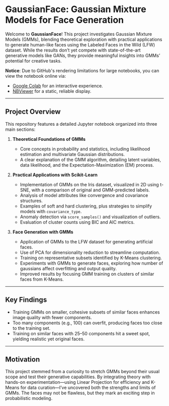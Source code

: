 # GaussianFace: Gaussian Mixture Models for Face Generation

Welcome to **GaussianFace**! This project investigates Gaussian Mixture Models (GMMs), blending theoretical exploration with practical applications to generate human-like faces using the Labeled Faces in the Wild (LFW) dataset. While the results don’t yet compete with state-of-the-art generative models like GANs, they provide meaningful insights into GMMs’ potential for creative tasks.

**Notice**: Due to GitHub's rendering limitations for large notebooks, you can view the notebook online via:  
- [Google Colab](https://colab.research.google.com/github/hoom4n/GaussianFace/blob/main/GaussianFace.ipynb) for an interactive experience.  
- [NBViewer](https://nbviewer.org/github/hoom4n/GaussianFace/blob/main/GaussianFace.ipynb) for a static, reliable display.  
---

## Project Overview
This repository features a detailed Jupyter notebook organized into three main sections:

1. **Theoretical Foundations of GMMs**  
   - Core concepts in probability and statistics, including likelihood estimation and multivariate Gaussian distributions.  
   - A clear explanation of the GMM algorithm, detailing latent variables, data likelihood, and the Expectation-Maximization (EM) process.  

2. **Practical Applications with Scikit-Learn**  
   - Implementation of GMMs on the Iris dataset, visualized in 2D using t-SNE, with a comparison of original and GMM-predicted labels.  
   - Analysis of model attributes like convergence and covariance structures.  
   - Examples of soft and hard clustering, plus strategies to simplify models with `covariance_type`.  
   - Anomaly detection via `score_samples()` and visualization of outliers.  
   - Evaluation of cluster counts using BIC and AIC metrics.  

3. **Face Generation with GMMs**  
   - Application of GMMs to the LFW dataset for generating artificial faces.  
   - Use of PCA for dimensionality reduction to streamline computation.  
   - Training on representative subsets identified by K-Means clustering.  
   - Experiments with GMMs to generate faces, exploring how number of gaussians affect overfitting and output quality.  
   - Improved results by focusing GMM training on clusters of similar faces from K-Means.  

---

## Key Findings
- Training GMMs on smaller, cohesive subsets of similar faces enhances image quality with fewer components.  
- Too many components (e.g., 100) can overfit, producing faces too close to the training set.  
- Training on similar faces with 25–50 components hit a sweet spot, yielding realistic yet original faces.  

---

## Motivation
This project stemmed from a curiosity to stretch GMMs beyond their usual scope and test their generative capabilities. By integrating theory with hands-on experimentation—using Linear Projection for efficiency and K-Means for data curation—I’ve uncovered both the strengths and limits of GMMs. The faces may not be flawless, but they mark an exciting step in probabilistic modeling.
